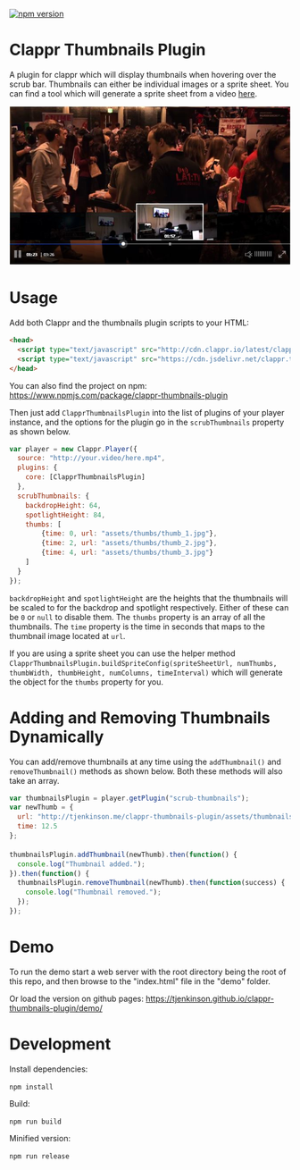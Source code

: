 [![npm version](https://badge.fury.io/js/clappr-thumbnails-plugin.svg)](https://badge.fury.io/js/clappr-thumbnails-plugin)
# Clappr Thumbnails Plugin
A plugin for clappr which will display thumbnails when hovering over the scrub bar. Thumbnails can either be individual images or a sprite sheet. You can find a tool which will generate a sprite sheet from a video [here](https://github.com/flavioribeiro/video-thumbnail-generator).

![Screenshot](screenshot.jpg)

# Usage
Add both Clappr and the thumbnails plugin scripts to your HTML:

```html
<head>
  <script type="text/javascript" src="http://cdn.clappr.io/latest/clappr.min.js"></script>
  <script type="text/javascript" src="https://cdn.jsdelivr.net/clappr.thumbnails-plugin/latest/clappr-thumbnails-plugin.js"></script>
</head>
```

You can also find the project on npm: https://www.npmjs.com/package/clappr-thumbnails-plugin

Then just add `ClapprThumbnailsPlugin` into the list of plugins of your player instance, and the options for the plugin go in the `scrubThumbnails` property as shown below.

```javascript
var player = new Clappr.Player({
  source: "http://your.video/here.mp4",
  plugins: {
    core: [ClapprThumbnailsPlugin]
  },
  scrubThumbnails: {
    backdropHeight: 64,
    spotlightHeight: 84,
    thumbs: [
    	{time: 0, url: "assets/thumbs/thumb_1.jpg"},
    	{time: 2, url: "assets/thumbs/thumb_2.jpg"},
    	{time: 4, url: "assets/thumbs/thumb_3.jpg"}
    ]
  }
});
```

`backdropHeight` and `spotlightHeight` are the heights that the thumbnails will be scaled to for the backdrop and spotlight respectively. Either of these can be `0` or `null` to disable them. The `thumbs` property is an array of all the thumbnails. The `time` property is the time in seconds that maps to the thumbnail image located at `url`.

If you are using a sprite sheet you can use the helper method `ClapprThumbnailsPlugin.buildSpriteConfig(spriteSheetUrl, numThumbs, thumbWidth, thumbHeight, numColumns, timeInterval)` which will generate the object for the `thumbs` property for you.

# Adding and Removing Thumbnails Dynamically
You can add/remove thumbnails at any time using the `addThumbnail()` and `removeThumbnail()` methods as shown below. Both these methods will also take an array.

```javascript
var thumbnailsPlugin = player.getPlugin("scrub-thumbnails");
var newThumb = {
  url: "http://tjenkinson.me/clappr-thumbnails-plugin/assets/thumbnails/thumb_10.jpg",
  time: 12.5
};

thumbnailsPlugin.addThumbnail(newThumb).then(function() {
  console.log("Thumbnail added.");
}).then(function() {
  thumbnailsPlugin.removeThumbnail(newThumb).then(function(success) {
    console.log("Thumbnail removed.");
  });
});
```

# Demo
To run the demo start a web server with the root directory being the root of this repo, and then browse to the "index.html" file in the "demo" folder.

Or load the version on github pages: https://tjenkinson.github.io/clappr-thumbnails-plugin/demo/

# Development
Install dependencies:

`npm install`

Build:

`npm run build`

Minified version:

`npm run release`
